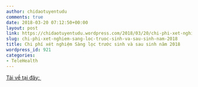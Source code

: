 ```yaml
---
author: chidaotuyentudu
comments: true
date: 2018-03-20 07:12:50+00:00
layout: post
link: https://chidaotuyentudu.wordpress.com/2018/03/20/chi-phi-xet-nghiem-sang-loc-truoc-sinh-va-sau-sinh-nam-2018/
slug: chi-phi-xet-nghiem-sang-loc-truoc-sinh-va-sau-sinh-nam-2018
title: Chi phí xét nghiệm Sàng lọc trước sinh và sau sinh năm 2018
wordpress_id: 921
categories:
- TeleHealth
---
```


[Tải về tại đây: ](https://drive.google.com/drive/folders/0Bzb5sgJP2AKEc2psWEdGbkdJVDA)

